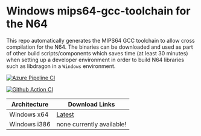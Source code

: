 # Windows mips64-gcc-toolchain for the N64

This repo automatically generates the MIPS64 GCC toolchain to allow cross compilation for the N64. 
The binaries can be downloaded and used as part of other build scripts/components which saves time (at least 30 minutes) when setting up a developer environment in order to build N64 libraries such as libdragon in a `Windows` environment.

[![Azure Pipeline CI](https://dev.azure.com/n64-tools/N64-Tools/_apis/build/status/N64-tools.mips64-gcc-toolchain)](https://dev.azure.com/n64-tools/N64-Tools/_build/latest?definitionId=1)

[![Github Action CI](https://github.com/n64-tools/mips64-gcc-toolchain/actions/workflows/build-toolchain.yml/badge.svg)](https://github.com/n64-tools/mips64-gcc-toolchain/actions/workflows/build-toolchain.yml)

Architecture | Download Links
--- | ---
Windows x64 | [Latest](https://github.com/n64-tools/mips64-gcc-toolchain/releases/latest/download/gcc-toolchain-mips64-win64.zip)
Windows i386 | none currently available!
